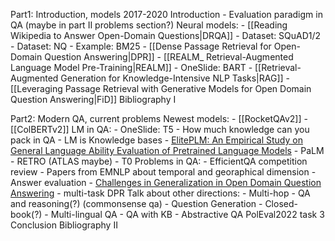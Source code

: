 

Part1: Introduction, models 2017-2020
Introduction
	- Evaluation paradigm in QA (maybe in part II problems section?)
Neural models:
	- [[Reading Wikipedia to Answer Open-Domain Questions|DRQA]]
	- Dataset: SQuAD1/2
	- Dataset: NQ
	- Example: BM25
	- [[Dense Passage Retrieval for Open-Domain Question Answering|DPR]]
	- [[REALM_ Retrieval-Augmented Language Model Pre-Training|REALM]]
	- OneSlide: BART
	- [[Retrieval-Augmented Generation for Knowledge-Intensive NLP Tasks|RAG]]
	- [[Leveraging Passage Retrieval with Generative Models for Open Domain Question Answering|FiD]]
Bibliography I


Part2: Modern QA, current problems
Newest models:
	- [[RocketQAv2]]
	- [[ColBERTv2]]
LM in QA:
	- OneSlide: T5
	- How much knowledge can you pack in QA
	- LM is Knowledge bases
	- [ElitePLM: An Empirical Study on General Language Ability Evaluation of Pretrained Language Models](https://aclanthology.org/2022.naacl-main.258.pdf)
	- PaLM
	- RETRO (ATLAS maybe)
	- T0
Problems in QA:
	- EfficientQA competition review
	- Papers from EMNLP about temporal and georaphical dimension
	- Answer evaluation 
	- [Challenges in Generalization in Open Domain Question Answering](https://aclanthology.org/2022.findings-naacl.155.pdf)
		- multi-task DPR
Talk about other directions:
	- Multi-hop
	- QA and reasoning(?) (commonsense qa)
	- Question Generation
	- Closed-book(?)
	- Multi-lingual QA
	- QA with KB
	- Abstractive QA
PolEval2022 task 3
Conclusion
Bibliography II